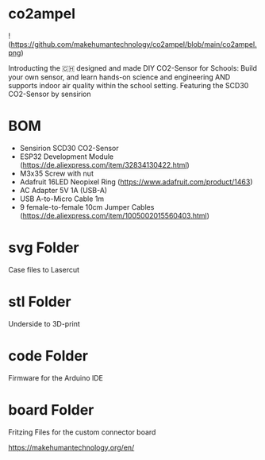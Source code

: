 # co2ampel

!(https://github.com/makehumantechnology/co2ampel/blob/main/co2ampel.png)

Introducting the 🇨🇭 designed and made DIY CO2-Sensor for Schools: Build your own sensor, and learn hands-on science and engineering AND supports indoor air quality within the school setting. Featuring the SCD30 CO2-Sensor by sensirion

# BOM

- Sensirion SCD30 CO2-Sensor
- ESP32 Development Module (https://de.aliexpress.com/item/32834130422.html)
- M3x35 Screw with nut
- Adafruit 16LED Neopixel Ring (https://www.adafruit.com/product/1463)
- AC Adapter 5V 1A (USB-A)
- USB A-to-Micro Cable 1m
- 9 female-to-female 10cm Jumper Cables (https://de.aliexpress.com/item/1005002015560403.html)

# svg Folder
Case files to Lasercut

# stl Folder
Underside to 3D-print

# code Folder
Firmware for the Arduino IDE

# board Folder
Fritzing Files for the custom connector board

https://makehumantechnology.org/en/

